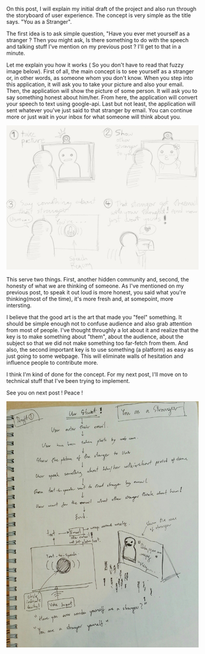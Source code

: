 On this post, I will explain my initial draft of the project and also run through the storyboard of user experience. The concept is very simple as the title says. "You as a Stranger".

The first idea is to ask simple question, "Have you ever met yourself as a stranger ? Then you might ask, Is there something to do with the speech and talking stuff I've mention on my previous post ? I'll get to that in a minute.

Let me explain you how it works ( So you don't have to read that fuzzy image below). First of all, the main concept is to see yourself as a stranger or, in other words, as someone whom you don't know. When you step into this application, it will ask you to take your picture and also your email. Then, the application will show the picture of some person. It will ask you to say something honest about him/her. From here, the application will convert your speech to text using google-api. Last but not least, the application will sent whatever you've just said to that stranger by email. You can continue more or just wait in your inbox for what someone will think about you.

![Story bord#1](../project_images/stybd.jpg?raw=true "Story Bord")

This serve two things. First, another hidden community and, second, the honesty of what we are thinking of someone. As I've mentioned on my previous post, to speak it out loud is more honest, you said what you're thinking(most of the time), it's more fresh and, at somepoint, more intersting. 

I believe that the good art is the art that made you "feel" something. It should be simple enough not to confuse audience and also grab attention from most of people. I've thought throughly a lot about it and realize that the key is to make something about "them", about the audience, about the subject so that we did not make something too far-fetch from them. And also, the second important key is to use something (a platform) as easy as just going to some webpage. This will eliminate walls of hesitation and influence people to contribute more.

I think I'm kind of done for the concept. For my next post, I'll move on to technical stuff that I've been trying to implement. 

See you on next post ! Peace ! 

![Draft Project#1](../project_images/draft.jpg?raw=true "Draft1")
